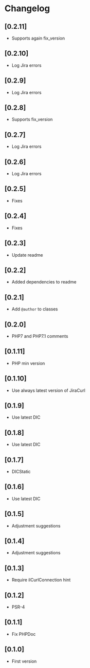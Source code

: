 # Changelog

## [0.2.11]
- Supports again fix_version

## [0.2.10]
- Log Jira errors

## [0.2.9]
- Log Jira errors

## [0.2.8]
- Supports fix_version

## [0.2.7]
- Log Jira errors

## [0.2.6]
- Log Jira errors

## [0.2.5]
- Fixes

## [0.2.4]
- Fixes

## [0.2.3]
- Update readme

## [0.2.2]
- Added dependencies to readme

## [0.2.1]
- Add `@author` to classes

## [0.2.0]
- PHP7 and PHP7.1 comments

## [0.1.11]
- PHP min version

## [0.1.10]
- Use always latest version of JiraCurl

## [0.1.9]
- Use latest DIC

## [0.1.8]
- Use latest DIC

## [0.1.7]
- DICStatic

## [0.1.6]
- Use latest DIC

## [0.1.5]
- Adjustment suggestions

## [0.1.4]
- Adjustment suggestions

## [0.1.3]
- Require ilCurlConnection hint

## [0.1.2]
- PSR-4

## [0.1.1]
- Fix PHPDoc

## [0.1.0]
- First version
